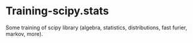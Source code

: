 # Training-scipy.stats

Some training of scipy library (algebra, statistics, distributions, fast furier, markov, more).
